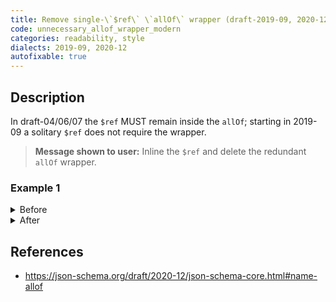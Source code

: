 ```yaml
---
title: Remove single-\`$ref\` \`allOf\` wrapper (draft-2019-09, 2020-12 only)
code: unnecessary_allof_wrapper_modern
categories: readability, style
dialects: 2019-09, 2020-12
autofixable: true
---
```


## Description
In draft-04/06/07 the `$ref` MUST remain inside the `allOf`; starting in 2019-09 a solitary `$ref` does not require the wrapper.

> **Message shown to user:**
> Inline the `$ref` and delete the redundant `allOf` wrapper.

### Example 1
<details><summary>Before</summary>

```json
{
  "allOf": [
    {
      "$ref": "#/$defs/User"
    }
  ]
}
```
</details>

<details><summary>After</summary>

```json
{
  "$ref": "#/$defs/User"
}
```
</details>

## References
* <https://json-schema.org/draft/2020-12/json-schema-core.html#name-allof>

